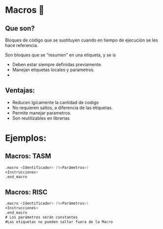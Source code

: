 # Macros 🧩

## Que son?

Bloques de código que se sustituyen cuando en tiempo de ejecución se les hace referencia.

Son bloques que se “resumen” en una etiqueta, y se is

- Deben estar siempre definidas previamente.
- Manejan etiquetas locales y parametros.
- 

## Ventajas:

- Reducen lgicamente la cantidad de codigo
- No requieren saltos, a diferencia de las etiquetas.
- Permite manejar parametros.
- Son reutilizables en librerias

# Ejemplos:

## Macros: TASM

```nasm
.macro <Identificador> (%<Parámetros>)
<Instrucciones>
.end_macro
```

## Macros: RISC

```nasm
.macro <Identificador> (%<Parámetros>)
<Instrucciones>
.end_macro
# Los parámetros serán constantes
#Las etiquetas no pueden saltar fuera de la Macro
```
